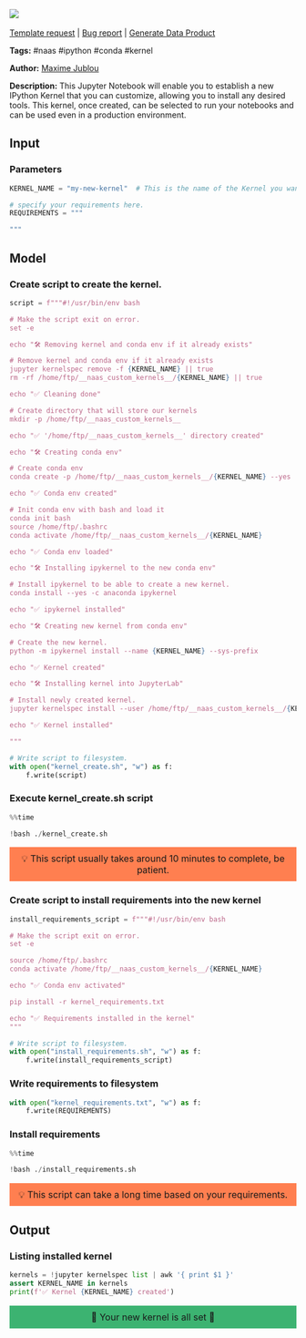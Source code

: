<a href="https://app.naas.ai/user-redirect/naas/downloader?url=https://raw.githubusercontent.com/jupyter-naas/awesome-notebooks/master/Naas/Naas_Create_Kernel.ipynb" target="_parent"><img src="https://naasai-public.s3.eu-west-3.amazonaws.com/open_in_naas.svg"/></a><br><br><a href="https://github.com/jupyter-naas/awesome-notebooks/issues/new?assignees=&labels=&template=template-request.md&title=Tool+-+Action+of+the+notebook+">Template request</a> | <a href="https://github.com/jupyter-naas/awesome-notebooks/issues/new?assignees=&labels=bug&template=bug_report.md&title=Naas+-+Create+Kernel:+Error+short+description">Bug report</a> | <a href="https://app.naas.ai/user-redirect/naas/downloader?url=https://raw.githubusercontent.com/jupyter-naas/awesome-notebooks/master/Naas/Naas_Start_data_product.ipynb" target="_parent">Generate Data Product</a>

**Tags:** #naas #ipython #conda #kernel

**Author:** [Maxime Jublou](https://www.linkedin.com/in/maximejublou)

**Description:** This Jupyter Notebook will enable you to establish a new IPython Kernel that you can customize, allowing you to install any desired tools. This kernel, once created, can be selected to run your notebooks and can be used even in a production environment.

## Input

### Parameters


```python
KERNEL_NAME = "my-new-kernel"  # This is the name of the Kernel you want to create.

# specify your requirements here.
REQUIREMENTS = """

"""
```

## Model

### Create script to create the kernel.


```python
script = f"""#!/usr/bin/env bash

# Make the script exit on error.
set -e

echo "🛠️ Removing kernel and conda env if it already exists"

# Remove kernel and conda env if it already exists
jupyter kernelspec remove -f {KERNEL_NAME} || true
rm -rf /home/ftp/__naas_custom_kernels__/{KERNEL_NAME} || true

echo "✅ Cleaning done"

# Create directory that will store our kernels
mkdir -p /home/ftp/__naas_custom_kernels__

echo "✅ '/home/ftp/__naas_custom_kernels__' directory created"

echo "🛠️ Creating conda env"

# Create conda env
conda create -p /home/ftp/__naas_custom_kernels__/{KERNEL_NAME} --yes

echo "✅ Conda env created"

# Init conda env with bash and load it
conda init bash
source /home/ftp/.bashrc
conda activate /home/ftp/__naas_custom_kernels__/{KERNEL_NAME}

echo "✅ Conda env loaded"

echo "🛠️ Installing ipykernel to the new conda env"

# Install ipykernel to be able to create a new kernel.
conda install --yes -c anaconda ipykernel

echo "✅ ipykernel installed"

echo "🛠️ Creating new kernel from conda env"

# Create the new kernel.
python -m ipykernel install --name {KERNEL_NAME} --sys-prefix

echo "✅ Kernel created"

echo "🛠️ Installing kernel into JupyterLab" 

# Install newly created kernel.
jupyter kernelspec install --user /home/ftp/__naas_custom_kernels__/{KERNEL_NAME}/share/jupyter/kernels/{KERNEL_NAME}

echo "✅ Kernel installed"

"""

# Write script to filesystem.
with open("kernel_create.sh", "w") as f:
    f.write(script)
```

### Execute kernel_create.sh script


```python
%%time

!bash ./kernel_create.sh
```

<p style="background-color:coral;padding:10px;text-align:center;font-size:16px;" >💡 This script usually takes around 10 minutes to complete, be patient.</p>

### Create script to install requirements into the new kernel


```python
install_requirements_script = f"""#!/usr/bin/env bash

# Make the script exit on error.
set -e

source /home/ftp/.bashrc
conda activate /home/ftp/__naas_custom_kernels__/{KERNEL_NAME}

echo "✅ Conda env activated"

pip install -r kernel_requirements.txt

echo "✅ Requirements installed in the kernel"
"""

# Write script to filesystem.
with open("install_requirements.sh", "w") as f:
    f.write(install_requirements_script)
```

### Write requirements to filesystem


```python
with open("kernel_requirements.txt", "w") as f:
    f.write(REQUIREMENTS)
```

### Install requirements


```python
%%time

!bash ./install_requirements.sh
```

<p style="background-color:coral;padding:10px;text-align:center;font-size:16px;" >💡 This script can take a long time based on your requirements.</p>

## Output

### Listing installed kernel


```python
kernels = !jupyter kernelspec list | awk '{ print $1 }'
assert KERNEL_NAME in kernels
print(f'✅ Kernel {KERNEL_NAME} created')
```

<p style="background-color:MediumSeaGreen;padding:10px;text-align:center;font-size:16px;"> 🎉 Your new kernel is all set 👏</p>
